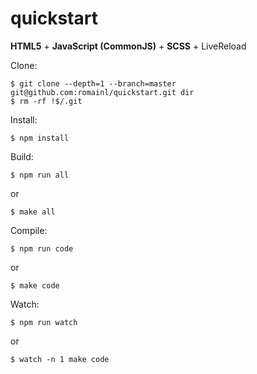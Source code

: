 # quickstart

**HTML5** + **JavaScript (CommonJS)** + **SCSS** + LiveReload

Clone:

    $ git clone --depth=1 --branch=master git@github.com:romainl/quickstart.git dir
    $ rm -rf !$/.git

Install:

    $ npm install

Build:

    $ npm run all

or

    $ make all

Compile:

    $ npm run code

or

    $ make code

Watch:

    $ npm run watch

or

    $ watch -n 1 make code
